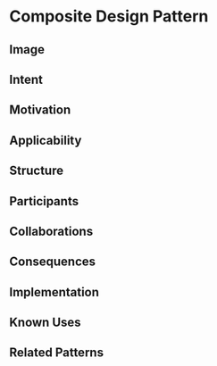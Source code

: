Composite Design Pattern
========================

Image
-----

Intent
------

Motivation
----------

Applicability
-------------

Structure
---------

Participants
------------

Collaborations
--------------

Consequences
------------

Implementation
--------------

Known Uses
----------

Related Patterns
----------------

